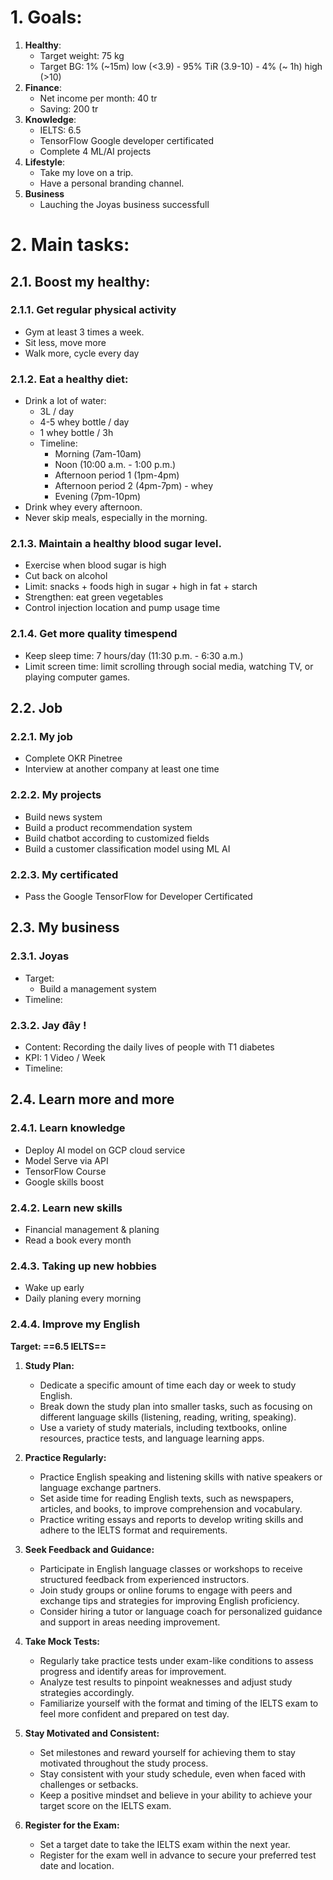 # 1. Goals:
1. **Healthy**:
	- Target weight: 75 kg
	- Target BG: 1% (~15m) low (<3.9) - 95% TiR (3.9-10) - 4% (~ 1h) high (>10)
2. **Finance**: 
	- Net income per month: 40 tr
	- Saving: 200 tr
3. **Knowledge**:
	- IELTS: 6.5
	- TensorFlow Google developer certificated
	- Complete 4 ML/AI projects
4. **Lifestyle**:
	- Take my love on a trip.
	- Have a personal branding channel.
5. **Business** 
	- Lauching the Joyas business successfull
# 2. Main tasks:
## 2.1. Boost my healthy:
### 2.1.1. Get regular physical activity 
- Gym at least 3 times a week.
- Sit less, move more
- Walk more, cycle every day
### 2.1.2. Eat a healthy diet: 
 - Drink a lot of water: 
	 - 3L / day 
	 - 4-5 whey bottle / day 
	 - 1 whey bottle / 3h
	 - Timeline:
		- Morning (7am-10am)
		- Noon (10:00 a.m. - 1:00 p.m.)
		- Afternoon period 1 (1pm-4pm)
		- Afternoon period 2 (4pm-7pm) - whey
		- Evening (7pm-10pm)
 - Drink whey every afternoon.
 - Never skip meals, especially in the morning.
### 2.1.3. Maintain a healthy blood sugar level.
 - Exercise when blood sugar is high
 - Cut back on alcohol
 - Limit: snacks + foods high in sugar + high in fat + starch
 - Strengthen: eat green vegetables
 - Control injection location and pump usage time
### 2.1.4. Get more quality timespend 
- Keep sleep time: 7 hours/day (11:30 p.m. - 6:30 a.m.)
- Limit screen time: limit scrolling through social media, watching TV, or playing computer games.
## 2.2. Job

### 2.2.1. My job
- Complete OKR Pinetree
- Interview at another company at least one time
### 2.2.2. My projects
- Build news system
- Build a product recommendation system
- Build chatbot according to customized fields
- Build a customer classification model using ML AI

### 2.2.3. My certificated 
- Pass the Google TensorFlow for Developer Certificated
## 2.3. My business
### 2.3.1. Joyas
- Target:
	- Build a management system
- Timeline:
### 2.3.2. Jay đây !
- Content: Recording the daily lives of people with T1 diabetes
- KPI: 1 Video / Week
- Timeline:

## 2.4. Learn more and more

### 2.4.1. Learn knowledge
- Deploy AI model on GCP cloud service
- Model Serve via API
- TensorFlow Course
- Google skills boost 
### 2.4.2. Learn new skills
- Financial management & planing
- Read a book every month
### 2.4.3. Taking up new hobbies
- Wake up early 
- Daily planing every morning
### 2.4.4. Improve my English
**Target: ==6.5 IELTS==** 
1. **Study Plan:**
    - Dedicate a specific amount of time each day or week to study English.
    - Break down the study plan into smaller tasks, such as focusing on different language skills (listening, reading, writing, speaking).
    - Use a variety of study materials, including textbooks, online resources, practice tests, and language learning apps.
    
2. **Practice Regularly:**
    - Practice English speaking and listening skills with native speakers or language exchange partners.
    - Set aside time for reading English texts, such as newspapers, articles, and books, to improve comprehension and vocabulary.
    - Practice writing essays and reports to develop writing skills and adhere to the IELTS format and requirements.
    
3. **Seek Feedback and Guidance:**
    - Participate in English language classes or workshops to receive structured feedback from experienced instructors.
    - Join study groups or online forums to engage with peers and exchange tips and strategies for improving English proficiency.
    - Consider hiring a tutor or language coach for personalized guidance and support in areas needing improvement.
    
4. **Take Mock Tests:**
    - Regularly take practice tests under exam-like conditions to assess progress and identify areas for improvement.
    - Analyze test results to pinpoint weaknesses and adjust study strategies accordingly.
    - Familiarize yourself with the format and timing of the IELTS exam to feel more confident and prepared on test day.
    
5. **Stay Motivated and Consistent:**
    - Set milestones and reward yourself for achieving them to stay motivated throughout the study process.
    - Stay consistent with your study schedule, even when faced with challenges or setbacks.
    - Keep a positive mindset and believe in your ability to achieve your target score on the IELTS exam.
    
6. **Register for the Exam:**
    - Set a target date to take the IELTS exam within the next year.
    - Register for the exam well in advance to secure your preferred test date and location.
